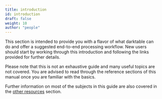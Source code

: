 ```yaml
---
title: introduction
id: introduction
draft: false
weight: 10
author: "people"
---
```


This section is intended to provide you with a flavor of what darktable can do and offer a suggested end-to-end processing workflow. New users should start by working through this introduction and following the links provided for further details.

Please note that this is not an exhaustive guide and many useful topics are not covered. You are advised to read through the reference sections of this manual once you are familiar with the basics.

Further information on most of the subjects in this guide are also covered in the [other resources](../../guides-tutorials/other-resources.md) section.
